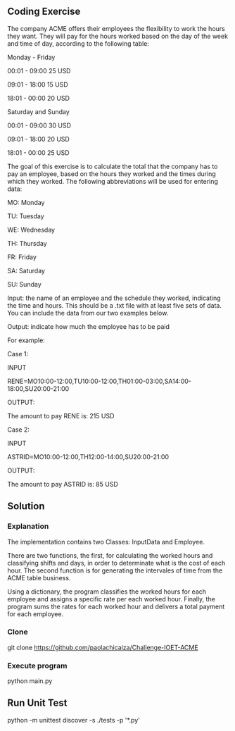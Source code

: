 ## Coding Exercise

The company ACME offers their employees the flexibility to work the hours they want. They will pay for the hours worked based on the day of the week and time of day, according to the following table:

Monday - Friday

00:01 - 09:00 25 USD

09:01 - 18:00 15 USD

18:01 - 00:00 20 USD

Saturday and Sunday

00:01 - 09:00 30 USD

09:01 - 18:00 20 USD

18:01 - 00:00 25 USD

The goal of this exercise is to calculate the total that the company has to pay an employee, based on the hours they worked and the times during which they worked. The following abbreviations will be used for entering data:

MO: Monday

TU: Tuesday

WE: Wednesday

TH: Thursday

FR: Friday

SA: Saturday

SU: Sunday

Input: the name of an employee and the schedule they worked, indicating the time and hours. This should be a .txt file with at least five sets of data. You can include the data from our two examples below.

Output: indicate how much the employee has to be paid

For example:

Case 1:

INPUT

RENE=MO10:00-12:00,TU10:00-12:00,TH01:00-03:00,SA14:00-18:00,SU20:00-21:00

OUTPUT:

The amount to pay RENE is: 215 USD

Case 2:

INPUT

ASTRID=MO10:00-12:00,TH12:00-14:00,SU20:00-21:00

OUTPUT:

The amount to pay ASTRID is: 85 USD


## Solution
### Explanation
The implementation contains two Classes: InputData and Employee.

There are two functions, the first, for calculating the worked hours and classifying shifts and days, in order to determinate what is the cost of each hour. The second function is for generating the intervales of time from the ACME table business.

Using a dictionary, the program classifies the worked hours for each employee and assigns a specific rate per each worked hour. Finally, the program sums the rates for each worked hour and delivers a total payment for each employee.

### Clone 
git clone https://github.com/paolachicaiza/Challenge-IOET-ACME

### Execute program
python main.py

## Run Unit Test
python -m unittest discover -s ./tests -p '*.py'